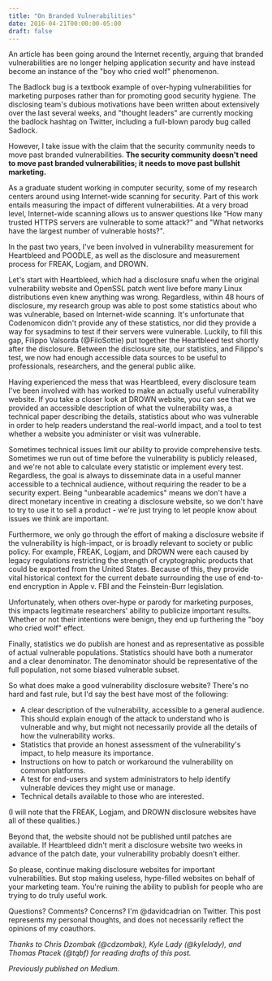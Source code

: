 ```yaml
---
title: "On Branded Vulnerabilities"
date: 2016-04-21T00:00:00-05:00
draft: false
---
```


An article has been going around the Internet recently, arguing that branded
vulnerabilities are no longer helping application security and have instead
become an instance of the "boy who cried wolf" phenomenon.

The Badlock bug is a textbook example of over-hyping vulnerabilities for
marketing purposes rather than for promoting good security hygiene. The
disclosing team's dubious motivations have been written about extensively
over the last several weeks, and "thought leaders" are currently mocking the
badlock hashtag on Twitter, including a full-blown parody bug called Sadlock.

However, I take issue with the claim that the security community needs to
move past branded vulnerabilities. **The security community doesn't need to
move past branded vulnerabilities; it needs to move past bullshit marketing.**

As a graduate student working in computer security, some of my research
centers around using Internet-wide scanning for security. Part of this work
entails measuring the impact of different vulnerabilities. At a very broad
level, Internet-wide scanning allows us to answer questions like "How many
trusted HTTPS servers are vulnerable to some attack?" and "What networks have
the largest number of vulnerable hosts?".

In the past two years, I've been involved in vulnerability measurement for
Heartbleed and POODLE, as well as the disclosure and measurement process for
FREAK, Logjam, and DROWN.

Let's start with Heartbleed, which had a disclosure snafu when the original
vulnerability website and OpenSSL patch went live before many Linux
distributions even knew anything was wrong. Regardless, within 48 hours of
disclosure, my research group was able to post some statistics about who was
vulnerable, based on Internet-wide scanning. It's unfortunate that
Codenomicon didn't provide any of these statistics, nor did they provide a
way for sysadmins to test if their servers were vulnerable. Luckily, to fill
this gap, Filippo Valsorda (@FiloSottie) put together the Heartbleed test
shortly after the disclosure. Between the disclosure site, our statistics,
and Filippo's test, we now had enough accessible data sources to be useful
to professionals, researchers, and the general public alike.

Having experienced the mess that was Heartbleed, every disclosure team I've
been involved with has worked to make an actually useful vulnerability
website. If you take a closer look at DROWN website, you can see that we
provided an accessible description of what the vulnerability was, a technical
paper describing the details, statistics about who was vulnerable in order to
help readers understand the real-world impact, and a tool to test whether a
website you administer or visit was vulnerable.

Sometimes technical issues limit our ability to provide comprehensive tests.
Sometimes we run out of time before the vulnerability is publicly released,
and we're not able to calculate every statistic or implement every test.
Regardless, the goal is always to disseminate data in a useful manner
accessible to a technical audience, without requiring the reader to be a
security expert. Being "unbearable academics" means we don't have a direct
monetary incentive in creating a disclosure website, so we don't have to try
to use it to sell a product - we're just trying to let people know about
issues we think are important.

Furthermore, we only go through the effort of making a disclosure website if
the vulnerability is high-impact, or is broadly relevant to society or public
policy. For example, FREAK, Logjam, and DROWN were each caused by legacy
regulations restricting the strength of cryptographic products that could be
exported from the United States. Because of this, they provide vital
historical context for the current debate surrounding the use of end-to-end
encryption in Apple v. FBI and the Feinstein-Burr legislation.

Unfortunately, when others over-hype or parody for marketing purposes, this
impacts legitimate researchers' ability to publicize important results.
Whether or not their intentions were benign, they end up furthering the "boy
who cried wolf" effect.

Finally, statistics we do publish are honest and as representative as
possible of actual vulnerable populations. Statistics should have both a
numerator and a clear denominator. The denominator should be representative
of the full population, not some biased vulnerable subset.

So what does make a good vulnerability disclosure website? There's no hard
and fast rule, but I'd say the best have most of the following:
- A clear description of the vulnerability, accessible to a general audience.
  This should explain enough of the attack to understand who is vulnerable and
  why, but might not necessarily provide all the details of how the
  vulnerability works.
- Statistics that provide an honest assessment of the vulnerability's impact,
  to help measure its importance.
- Instructions on how to patch or workaround the vulnerability on common platforms.
- A test for end-users and system administrators to help identify vulnerable
  devices they might use or manage.
- Technical details available to those who are interested.

(I will note that the FREAK, Logjam, and DROWN disclosure websites have all
of these qualities.)

Beyond that, the website should not be published until patches are available.
If Heartbleed didn't merit a disclosure website two weeks in advance of the
patch date, your vulnerability probably doesn't either.

So please, continue making disclosure websites for important vulnerabilities.
But stop making useless, hype-filled websites on behalf of your marketing
team. You're ruining the ability to publish for people who are trying to do
truly useful work.

Questions? Comments? Concerns? I'm @davidcadrian on Twitter. This post
represents my personal thoughts, and does not necessarily reflect the
opinions of my coauthors.

_Thanks to Chris Dzombak (@cdzombak), Kyle Lady (@kylelady), and Thomas Ptacek
(@tqbf) for reading drafts of this post._

_Previously published on Medium._
